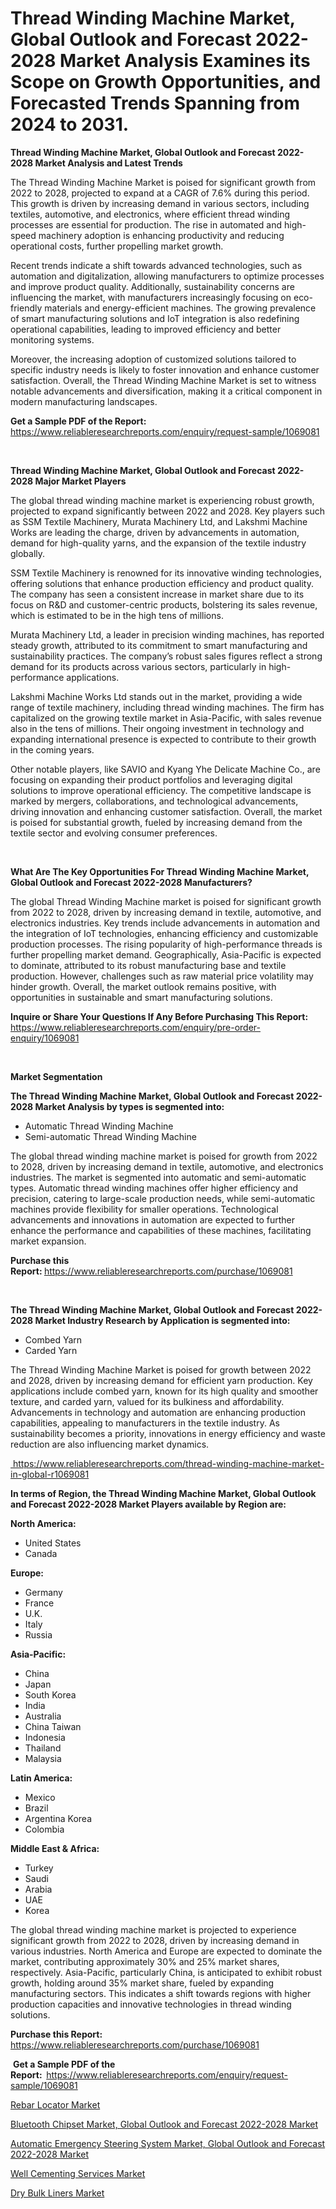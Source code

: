 <p><h1>Thread Winding Machine Market, Global Outlook and Forecast 2022-2028 Market Analysis Examines its Scope on Growth Opportunities, and Forecasted Trends Spanning from 2024 to 2031.</h1></p><p><strong>Thread Winding Machine Market, Global Outlook and Forecast 2022-2028 Market Analysis and Latest Trends</strong></p>
<p><p>The Thread Winding Machine Market is poised for significant growth from 2022 to 2028, projected to expand at a CAGR of 7.6% during this period. This growth is driven by increasing demand in various sectors, including textiles, automotive, and electronics, where efficient thread winding processes are essential for production. The rise in automated and high-speed machinery adoption is enhancing productivity and reducing operational costs, further propelling market growth.</p><p>Recent trends indicate a shift towards advanced technologies, such as automation and digitalization, allowing manufacturers to optimize processes and improve product quality. Additionally, sustainability concerns are influencing the market, with manufacturers increasingly focusing on eco-friendly materials and energy-efficient machines. The growing prevalence of smart manufacturing solutions and IoT integration is also redefining operational capabilities, leading to improved efficiency and better monitoring systems.</p><p>Moreover, the increasing adoption of customized solutions tailored to specific industry needs is likely to foster innovation and enhance customer satisfaction. Overall, the Thread Winding Machine Market is set to witness notable advancements and diversification, making it a critical component in modern manufacturing landscapes.</p></p>
<p><strong>Get a Sample PDF of the Report:&nbsp;</strong> <a href="https://www.reliableresearchreports.com/enquiry/request-sample/1069081">https://www.reliableresearchreports.com/enquiry/request-sample/1069081</a></p>
<p>&nbsp;</p>
<p><strong>Thread Winding Machine Market, Global Outlook and Forecast 2022-2028 Major Market Players</strong></p>
<p><p>The global thread winding machine market is experiencing robust growth, projected to expand significantly between 2022 and 2028. Key players such as SSM Textile Machinery, Murata Machinery Ltd, and Lakshmi Machine Works are leading the charge, driven by advancements in automation, demand for high-quality yarns, and the expansion of the textile industry globally.</p><p>SSM Textile Machinery is renowned for its innovative winding technologies, offering solutions that enhance production efficiency and product quality. The company has seen a consistent increase in market share due to its focus on R&D and customer-centric products, bolstering its sales revenue, which is estimated to be in the high tens of millions.</p><p>Murata Machinery Ltd, a leader in precision winding machines, has reported steady growth, attributed to its commitment to smart manufacturing and sustainability practices. The company’s robust sales figures reflect a strong demand for its products across various sectors, particularly in high-performance applications.</p><p>Lakshmi Machine Works Ltd stands out in the market, providing a wide range of textile machinery, including thread winding machines. The firm has capitalized on the growing textile market in Asia-Pacific, with sales revenue also in the tens of millions. Their ongoing investment in technology and expanding international presence is expected to contribute to their growth in the coming years.</p><p>Other notable players, like SAVIO and Kyang Yhe Delicate Machine Co., are focusing on expanding their product portfolios and leveraging digital solutions to improve operational efficiency. The competitive landscape is marked by mergers, collaborations, and technological advancements, driving innovation and enhancing customer satisfaction. Overall, the market is poised for substantial growth, fueled by increasing demand from the textile sector and evolving consumer preferences.</p></p>
<p>&nbsp;</p>
<p><strong>What Are The Key Opportunities For Thread Winding Machine Market, Global Outlook and Forecast 2022-2028 Manufacturers?</strong></p>
<p><p>The global Thread Winding Machine market is poised for significant growth from 2022 to 2028, driven by increasing demand in textile, automotive, and electronics industries. Key trends include advancements in automation and the integration of IoT technologies, enhancing efficiency and customizable production processes. The rising popularity of high-performance threads is further propelling market demand. Geographically, Asia-Pacific is expected to dominate, attributed to its robust manufacturing base and textile production. However, challenges such as raw material price volatility may hinder growth. Overall, the market outlook remains positive, with opportunities in sustainable and smart manufacturing solutions.</p></p>
<p><strong>Inquire or Share Your Questions If Any Before Purchasing This Report:</strong> <a href="https://www.reliableresearchreports.com/enquiry/pre-order-enquiry/1069081">https://www.reliableresearchreports.com/enquiry/pre-order-enquiry/1069081</a></p>
<p>&nbsp;</p>
<p><strong>Market Segmentation</strong></p>
<p><strong>The Thread Winding Machine Market, Global Outlook and Forecast 2022-2028 Market Analysis by types is segmented into:</strong></p>
<p><ul><li>Automatic Thread Winding Machine</li><li>Semi-automatic Thread Winding Machine</li></ul></p>
<p><p>The global thread winding machine market is poised for growth from 2022 to 2028, driven by increasing demand in textile, automotive, and electronics industries. The market is segmented into automatic and semi-automatic types. Automatic thread winding machines offer higher efficiency and precision, catering to large-scale production needs, while semi-automatic machines provide flexibility for smaller operations. Technological advancements and innovations in automation are expected to further enhance the performance and capabilities of these machines, facilitating market expansion.</p></p>
<p><strong>Purchase this Report:&nbsp;</strong><a href="https://www.reliableresearchreports.com/purchase/1069081">https://www.reliableresearchreports.com/purchase/1069081</a></p>
<p>&nbsp;</p>
<p><strong>The Thread Winding Machine Market, Global Outlook and Forecast 2022-2028 Market Industry Research by Application is segmented into:</strong></p>
<p><ul><li>Combed Yarn</li><li>Carded Yarn</li></ul></p>
<p><p>The Thread Winding Machine Market is poised for growth between 2022 and 2028, driven by increasing demand for efficient yarn production. Key applications include combed yarn, known for its high quality and smoother texture, and carded yarn, valued for its bulkiness and affordability. Advancements in technology and automation are enhancing production capabilities, appealing to manufacturers in the textile industry. As sustainability becomes a priority, innovations in energy efficiency and waste reduction are also influencing market dynamics.</p></p>
<p><a href="https://www.reliableresearchreports.com/thread-winding-machine-market-in-global-r1069081">&nbsp;https://www.reliableresearchreports.com/thread-winding-machine-market-in-global-r1069081</a></p>
<p><strong>In terms of Region, the Thread Winding Machine Market, Global Outlook and Forecast 2022-2028 Market Players available by Region are:</strong></p>
<p>
    <p> <strong> North America: </strong>
        <ul>
            <li>United States</li>
            <li>Canada</li>
        </ul>
        </p> 
    <p> <strong> Europe: </strong>
        <ul>
            <li>Germany</li>
            <li>France</li>
            <li>U.K.</li>
            <li>Italy</li>
            <li>Russia</li>
        </ul>
        </p> 
    <p> <strong> Asia-Pacific: </strong>
        <ul>
            <li>China</li>
            <li>Japan</li>
            <li>South Korea</li>
            <li>India</li>
            <li>Australia</li>
            <li>China Taiwan</li>
            <li>Indonesia</li>
            <li>Thailand</li>
            <li>Malaysia</li>
        </ul>
        </p> 
    <p> <strong> Latin America: </strong>
        <ul>
            <li>Mexico</li>
            <li>Brazil</li>
            <li>Argentina Korea</li>
            <li>Colombia</li>
        </ul>
        </p> 
    <p> <strong> Middle East & Africa: </strong>
        <ul>
            <li>Turkey</li>
            <li>Saudi</li>
            <li>Arabia</li>
            <li>UAE</li>
            <li>Korea</li>
        </ul>
    </p>
    </p>
<p><p>The global thread winding machine market is projected to experience significant growth from 2022 to 2028, driven by increasing demand in various industries. North America and Europe are expected to dominate the market, contributing approximately 30% and 25% market shares, respectively. Asia-Pacific, particularly China, is anticipated to exhibit robust growth, holding around 35% market share, fueled by expanding manufacturing sectors. This indicates a shift towards regions with higher production capacities and innovative technologies in thread winding solutions.</p></p>
<p><strong>Purchase this Report: </strong><a href="https://www.reliableresearchreports.com/purchase/1069081">https://www.reliableresearchreports.com/purchase/1069081</a></p>
<p>&nbsp;<strong>Get a Sample PDF of the Report:&nbsp;&nbsp;</strong><a href="https://www.reliableresearchreports.com/enquiry/request-sample/1069081">https://www.reliableresearchreports.com/enquiry/request-sample/1069081</a></p>
<p><strong></strong></p>
<p><p><a href="https://medium.com/@eloisadavis33/the-global-rebar-locator-market-is-a-dynamic-and-growing-industry-acbadbdf3e66">Rebar Locator Market</a></p><p><a href="https://github.com/naodanhluon8/Market-Research-Report-List-1/blob/main/bluetooth-chipset-market-global-outlook-and-forecast-2022-2028-market.md">Bluetooth Chipset Market, Global Outlook and Forecast 2022-2028 Market</a></p><p><a href="https://github.com/yoshih12/Market-Research-Report-List-4/blob/main/automatic-emergency-steering-system-market-global-outlook-and-forecast-2022-2028-market.md">Automatic Emergency Steering System Market, Global Outlook and Forecast 2022-2028 Market</a></p><p><a href="https://www.linkedin.com/pulse/well-cementing-services-market-global-insights-sales-trends-oe4ie?trackingId=Xy8o%2BgqNSYKlY48SPW9mFw%3D%3D">Well Cementing Services Market</a></p><p><a href="https://issuu.com/reportprime-2/docs/dry-bulk-liners-market-size-2030.pp_89b72afc708cba">Dry Bulk Liners Market</a></p></p>